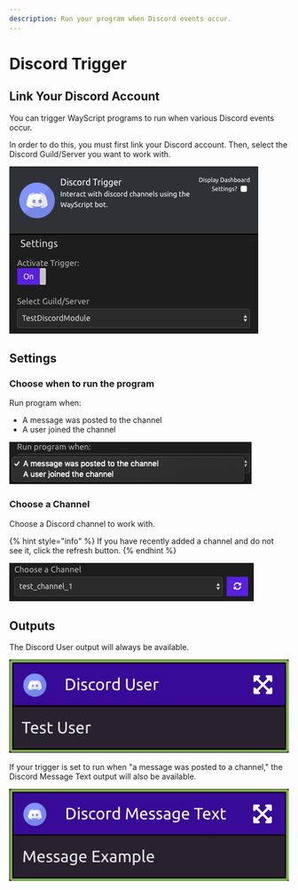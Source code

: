 ```yaml
---
description: Run your program when Discord events occur.
---
```


# Discord Trigger

## Link Your Discord Account

You can trigger WayScript programs to run when various Discord events occur.

In order to do this, you must first link your Discord account. Then, select the Discord Guild/Server you want to work with.

![](../../.gitbook/assets/img1%20%282%29.png)

## Settings

### Choose when to run the program

Run program when:

* A message was posted to the channel
* A user joined the channel

![](../../.gitbook/assets/img2.png)

### Choose a Channel

Choose a Discord channel to work with.

{% hint style="info" %}
If you have recently added a channel and do not see it, click the refresh button.
{% endhint %}

![](../../.gitbook/assets/img3%20%283%29.png)

## Outputs

The Discord User output will always be available.

![](../../.gitbook/assets/img4%20%281%29.png)

If your trigger is set to run when "a message was posted to a channel," the Discord Message Text output will also be available.

![](../../.gitbook/assets/img5.png)


